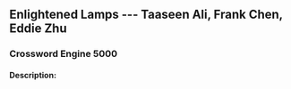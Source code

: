 **Enlightened Lamps --- Taaseen Ali, Frank Chen, Eddie Zhu**
------

### **Crossword Engine 5000**

#### Description:
